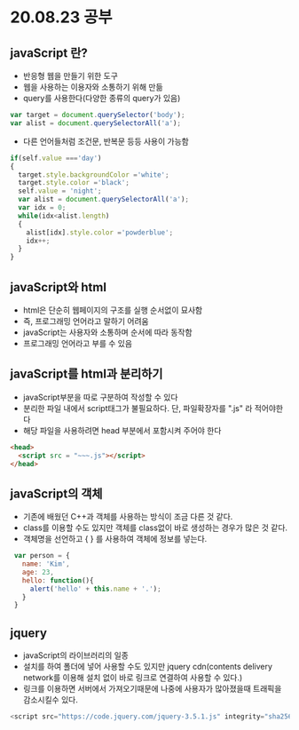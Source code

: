 # 20.08.23 공부

## javaScript 란?
* 반응형 웹을 만들기 위한 도구
* 웹을 사용하는 이용자와 소통하기 위해 만듦
* query를 사용한다(다양한 종류의 query가 있음)
```javascript
var target = document.querySelector('body');
var alist = document.querySelectorAll('a');
```
* 다른 언어들처럼 조건문, 반복문 등등 사용이 가능함
 ```javascript
 if(self.value ==='day')
 {
   target.style.backgroundColor ='white';
   target.style.color ='black';
   self.value = 'night';
   var alist = document.querySelectorAll('a');
   var idx = 0;
   while(idx<alist.length)
   {
     alist[idx].style.color ='powderblue';
     idx++;
   }
 }
 ```

## javaScript와 html
* html은 단순히 웹페이지의 구조를 실행 순서없이 묘사함
* 즉, 프로그래밍 언어라고 말하기 어려움
* javaScript는 사용자와 소통하며 순서에 따라 동작함
* 프로그래밍 언어라고 부를 수 있음

## javaScript를 html과 분리하기
* javaScript부분을 따로 구분하여 작성할 수 있다
* 분리한 파일 내에서 script태그가 불필요하다. 단, 파일확장자를 ".js" 라 적어야한다
* 해당 파일을 사용하려면 head 부분에서 포함시켜 주어야 한다
 ```html
 <head>
   <script src = "~~~.js"></script>
 </head>
 ```

## javaScript의 객체
* 기존에 배웠던 C++과 객체를 사용하는 방식이 조금 다른 것 같다.
* class를 이용할 수도 있지만 객체를 class없이 바로 생성하는 경우가 많은 것 같다.
* 객체명을 선언하고 { } 를 사용하여 객체에 정보를 넣는다.
 ```javascript
  var person = {
    name: 'Kim',
    age: 23,
    hello: function(){
      alert('hello' + this.name + '.');
    }
  }
 ```

## jquery
* javaScript의 라이브러리의 일종
* 설치를 하여 폴더에 넣어 사용할 수도 있지만 jquery cdn(contents delivery network를 이용해 설치 없이 바로 링크로 연결하여 사용할 수 있다.)
* 링크를 이용하면 서버에서 가져오기때문에 나중에 사용자가 많아졌을때 트래픽을 감소시킬수 있다.
```javascript
<script src="https://code.jquery.com/jquery-3.5.1.js" integrity="sha256-QWo7LDvxbWT2tbbQ97B53yJnYU3WhH/C8ycbRAkjPDc=" crossorigin="anonymous"></script>
```
